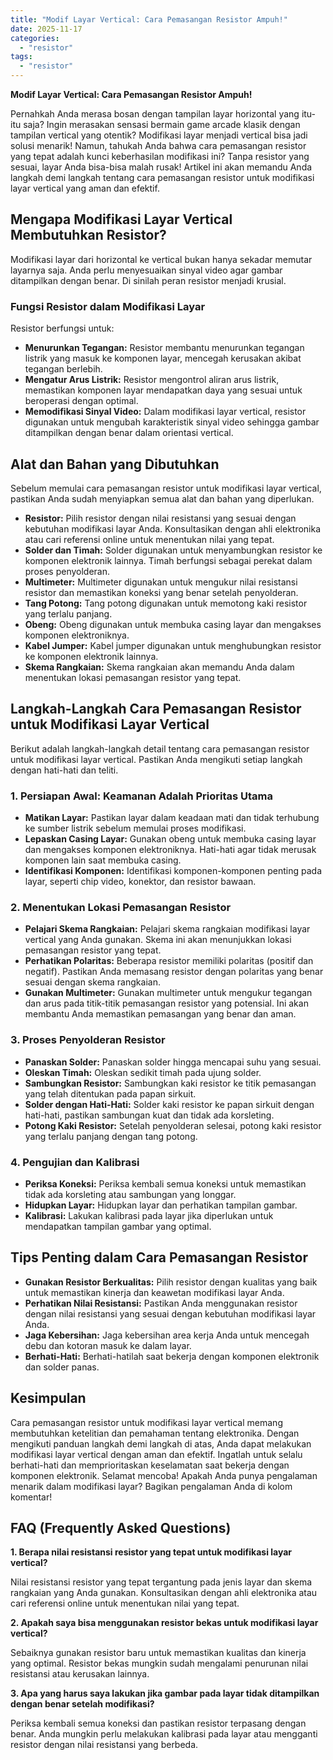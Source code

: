 ```yaml
---
title: "Modif Layar Vertical: Cara Pemasangan Resistor Ampuh!"
date: 2025-11-17
categories: 
  - "resistor"
tags: 
  - "resistor"
---
```


**Modif Layar Vertical: Cara Pemasangan Resistor Ampuh!**

Pernahkah Anda merasa bosan dengan tampilan layar horizontal yang itu-itu saja? Ingin merasakan sensasi bermain game arcade klasik dengan tampilan vertical yang otentik? Modifikasi layar menjadi vertical bisa jadi solusi menarik! Namun, tahukah Anda bahwa cara pemasangan resistor yang tepat adalah kunci keberhasilan modifikasi ini? Tanpa resistor yang sesuai, layar Anda bisa-bisa malah rusak! Artikel ini akan memandu Anda langkah demi langkah tentang cara pemasangan resistor untuk modifikasi layar vertical yang aman dan efektif.

## Mengapa Modifikasi Layar Vertical Membutuhkan Resistor?

Modifikasi layar dari horizontal ke vertical bukan hanya sekadar memutar layarnya saja. Anda perlu menyesuaikan sinyal video agar gambar ditampilkan dengan benar. Di sinilah peran resistor menjadi krusial.

### Fungsi Resistor dalam Modifikasi Layar

Resistor berfungsi untuk:

- **Menurunkan Tegangan:** Resistor membantu menurunkan tegangan listrik yang masuk ke komponen layar, mencegah kerusakan akibat tegangan berlebih.
- **Mengatur Arus Listrik:** Resistor mengontrol aliran arus listrik, memastikan komponen layar mendapatkan daya yang sesuai untuk beroperasi dengan optimal.
- **Memodifikasi Sinyal Video:** Dalam modifikasi layar vertical, resistor digunakan untuk mengubah karakteristik sinyal video sehingga gambar ditampilkan dengan benar dalam orientasi vertical.

## Alat dan Bahan yang Dibutuhkan

Sebelum memulai cara pemasangan resistor untuk modifikasi layar vertical, pastikan Anda sudah menyiapkan semua alat dan bahan yang diperlukan.

- **Resistor:** Pilih resistor dengan nilai resistansi yang sesuai dengan kebutuhan modifikasi layar Anda. Konsultasikan dengan ahli elektronika atau cari referensi online untuk menentukan nilai yang tepat.
- **Solder dan Timah:** Solder digunakan untuk menyambungkan resistor ke komponen elektronik lainnya. Timah berfungsi sebagai perekat dalam proses penyolderan.
- **Multimeter:** Multimeter digunakan untuk mengukur nilai resistansi resistor dan memastikan koneksi yang benar setelah penyolderan.
- **Tang Potong:** Tang potong digunakan untuk memotong kaki resistor yang terlalu panjang.
- **Obeng:** Obeng digunakan untuk membuka casing layar dan mengakses komponen elektroniknya.
- **Kabel Jumper:** Kabel jumper digunakan untuk menghubungkan resistor ke komponen elektronik lainnya.
- **Skema Rangkaian:** Skema rangkaian akan memandu Anda dalam menentukan lokasi pemasangan resistor yang tepat.

## Langkah-Langkah Cara Pemasangan Resistor untuk Modifikasi Layar Vertical

Berikut adalah langkah-langkah detail tentang cara pemasangan resistor untuk modifikasi layar vertical. Pastikan Anda mengikuti setiap langkah dengan hati-hati dan teliti.

### 1\. Persiapan Awal: Keamanan Adalah Prioritas Utama

- **Matikan Layar:** Pastikan layar dalam keadaan mati dan tidak terhubung ke sumber listrik sebelum memulai proses modifikasi.
- **Lepaskan Casing Layar:** Gunakan obeng untuk membuka casing layar dan mengakses komponen elektroniknya. Hati-hati agar tidak merusak komponen lain saat membuka casing.
- **Identifikasi Komponen:** Identifikasi komponen-komponen penting pada layar, seperti chip video, konektor, dan resistor bawaan.

### 2\. Menentukan Lokasi Pemasangan Resistor

- **Pelajari Skema Rangkaian:** Pelajari skema rangkaian modifikasi layar vertical yang Anda gunakan. Skema ini akan menunjukkan lokasi pemasangan resistor yang tepat.
- **Perhatikan Polaritas:** Beberapa resistor memiliki polaritas (positif dan negatif). Pastikan Anda memasang resistor dengan polaritas yang benar sesuai dengan skema rangkaian.
- **Gunakan Multimeter:** Gunakan multimeter untuk mengukur tegangan dan arus pada titik-titik pemasangan resistor yang potensial. Ini akan membantu Anda memastikan pemasangan yang benar dan aman.

### 3\. Proses Penyolderan Resistor

- **Panaskan Solder:** Panaskan solder hingga mencapai suhu yang sesuai.
- **Oleskan Timah:** Oleskan sedikit timah pada ujung solder.
- **Sambungkan Resistor:** Sambungkan kaki resistor ke titik pemasangan yang telah ditentukan pada papan sirkuit.
- **Solder dengan Hati-Hati:** Solder kaki resistor ke papan sirkuit dengan hati-hati, pastikan sambungan kuat dan tidak ada korsleting.
- **Potong Kaki Resistor:** Setelah penyolderan selesai, potong kaki resistor yang terlalu panjang dengan tang potong.

### 4\. Pengujian dan Kalibrasi

- **Periksa Koneksi:** Periksa kembali semua koneksi untuk memastikan tidak ada korsleting atau sambungan yang longgar.
- **Hidupkan Layar:** Hidupkan layar dan perhatikan tampilan gambar.
- **Kalibrasi:** Lakukan kalibrasi pada layar jika diperlukan untuk mendapatkan tampilan gambar yang optimal.

## Tips Penting dalam Cara Pemasangan Resistor

- **Gunakan Resistor Berkualitas:** Pilih resistor dengan kualitas yang baik untuk memastikan kinerja dan keawetan modifikasi layar Anda.
- **Perhatikan Nilai Resistansi:** Pastikan Anda menggunakan resistor dengan nilai resistansi yang sesuai dengan kebutuhan modifikasi layar Anda.
- **Jaga Kebersihan:** Jaga kebersihan area kerja Anda untuk mencegah debu dan kotoran masuk ke dalam layar.
- **Berhati-Hati:** Berhati-hatilah saat bekerja dengan komponen elektronik dan solder panas.

## Kesimpulan

Cara pemasangan resistor untuk modifikasi layar vertical memang membutuhkan ketelitian dan pemahaman tentang elektronika. Dengan mengikuti panduan langkah demi langkah di atas, Anda dapat melakukan modifikasi layar vertical dengan aman dan efektif. Ingatlah untuk selalu berhati-hati dan memprioritaskan keselamatan saat bekerja dengan komponen elektronik. Selamat mencoba! Apakah Anda punya pengalaman menarik dalam modifikasi layar? Bagikan pengalaman Anda di kolom komentar!

## FAQ (Frequently Asked Questions)

**1\. Berapa nilai resistansi resistor yang tepat untuk modifikasi layar vertical?**

Nilai resistansi resistor yang tepat tergantung pada jenis layar dan skema rangkaian yang Anda gunakan. Konsultasikan dengan ahli elektronika atau cari referensi online untuk menentukan nilai yang tepat.

**2\. Apakah saya bisa menggunakan resistor bekas untuk modifikasi layar vertical?**

Sebaiknya gunakan resistor baru untuk memastikan kualitas dan kinerja yang optimal. Resistor bekas mungkin sudah mengalami penurunan nilai resistansi atau kerusakan lainnya.

**3\. Apa yang harus saya lakukan jika gambar pada layar tidak ditampilkan dengan benar setelah modifikasi?**

Periksa kembali semua koneksi dan pastikan resistor terpasang dengan benar. Anda mungkin perlu melakukan kalibrasi pada layar atau mengganti resistor dengan nilai resistansi yang berbeda.
